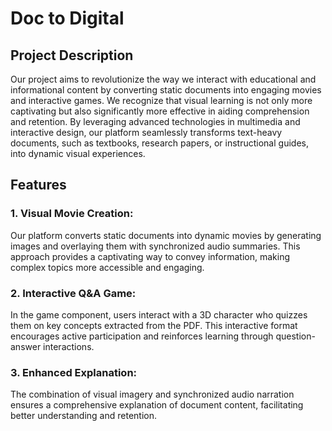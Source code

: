 # Doc to Digital

## Project Description
Our project aims to revolutionize the way we interact with educational and informational content by converting static documents into engaging movies and interactive games. We recognize that visual learning is not only more captivating but also significantly more effective in aiding comprehension and retention. 
By leveraging advanced technologies in multimedia and interactive design, our platform seamlessly transforms text-heavy documents, such as textbooks, research papers, or instructional guides, into dynamic visual experiences.

## Features
### 1. Visual Movie Creation:
Our platform converts static documents into dynamic movies by generating images and overlaying them with synchronized audio summaries. This approach provides a captivating way to convey information, making complex topics more accessible and engaging.
### 2. Interactive Q&A Game:
In the game component, users interact with a 3D character who quizzes them on key concepts extracted from the PDF. This interactive format encourages active participation and reinforces learning through question-answer interactions.
### 3. Enhanced Explanation:
The combination of visual imagery and synchronized audio narration ensures a comprehensive explanation of document content, facilitating better understanding and retention.
